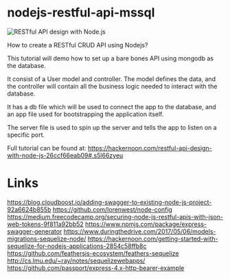 # nodejs-restful-api-mssql
![RESTful API design with Node.js](https://cdn-images-1.medium.com/max/2000/1*jjYC9tuf4C3HkHCP5PcKTA.jpeg "RESTful API design with Node.js")

How to create a RESTful CRUD API using Nodejs?

This tutorial will demo how to set up a bare bones 
API using mongodb as the database.

It consist of a User model and controller. The model
defines the data, and the controller will contain all 
the business logic needed to interact with the database. 

It has a db file which will be used to
connect the app to the database, and an app file used
for bootstrapping the application itself.

The server file is used to spin up the server and tells the
app to listen on a specific port.

Full tutorial can be found at:
https://hackernoon.com/restful-api-design-with-node-js-26ccf66eab09#.s5l66zyeu

# Links
https://blog.cloudboost.io/adding-swagger-to-existing-node-js-project-92a6624b855b
https://github.com/lorenwest/node-config
https://medium.freecodecamp.org/securing-node-js-restful-apis-with-json-web-tokens-9f811a92bb52
https://www.npmjs.com/package/express-swagger-generator
https://www.duringthedrive.com/2017/05/06/models-migrations-sequelize-node/
https://hackernoon.com/getting-started-with-sequelize-for-nodejs-applications-2854c58ffb8c
https://github.com/feathersjs-ecosystem/feathers-sequelize
http://cs.lmu.edu/~ray/notes/sequelizewebapps/
https://github.com/passport/express-4.x-http-bearer-example